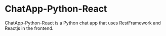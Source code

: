 # ChatApp-Python-React

ChatApp-Python-React is a Python chat app that uses RestFramework and Reactjs in the frontend.
